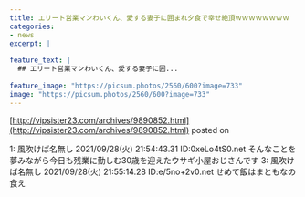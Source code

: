 ```yaml
---
title: エリート営業マンわいくん、愛する妻子に囲まれ夕食で幸せ絶頂ｗｗｗｗｗｗｗｗ
categories:
- news
excerpt: |
  
feature_text: |
  ## エリート営業マンわいくん、愛する妻子に囲...
  
feature_image: "https://picsum.photos/2560/600?image=733"
image: "https://picsum.photos/2560/600?image=733"
---
```


[http://vipsister23.com/archives/9890852.html](http://vipsister23.com/archives/9890852.html)
posted on 

<!--more-->

1: 風吹けば名無し 2021/09/28(火) 21:54:43.31 ID:0xeLo4tS0.net そんなことを夢みながら今日も残業に勤しむ30歳を迎えたウサギ小屋おじさんです 3: 風吹けば名無し 2021/09/28(火) 21:55:14.28 ID:e/5no+2v0.net せめて飯はまともなの食え
